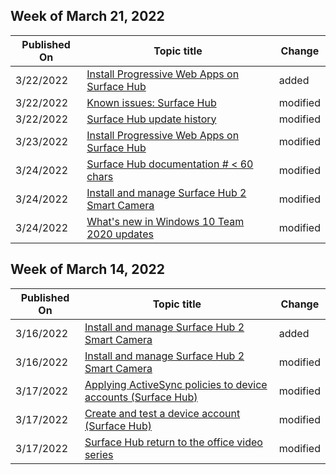 <!-- This file is generated automatically each week. Changes made to this file will be overwritten.-->



## Week of March 21, 2022


| Published On |Topic title | Change |
|------|------------|--------|
| 3/22/2022 | [Install Progressive Web Apps on Surface Hub](/surface-hub/install-pwa-surface-hub) | added |
| 3/22/2022 | [Known issues: Surface Hub](/surface-hub/surface-hub-2020-team-update-known-issues) | modified |
| 3/22/2022 | [Surface Hub update history](/surface-hub/surface-hub-update-history) | modified |
| 3/23/2022 | [Install Progressive Web Apps on Surface Hub](/surface-hub/install-pwa-surface-hub) | modified |
| 3/24/2022 | [Surface Hub documentation # < 60 chars](/surface-hub/index) | modified |
| 3/24/2022 | [Install and manage Surface Hub 2 Smart Camera](/surface-hub/surface-hub-2-smart-camera) | modified |
| 3/24/2022 | [What's new in Windows 10 Team 2020 updates](/surface-hub/surface-hub-2020-update-whats-new) | modified |


## Week of March 14, 2022


| Published On |Topic title | Change |
|------|------------|--------|
| 3/16/2022 | [Install and manage Surface Hub 2 Smart Camera](/surface-hub/surface-hub-2-smart-camera) | added |
| 3/16/2022 | [Install and manage Surface Hub 2 Smart Camera](/surface-hub/surface-hub-2-smart-camera) | modified |
| 3/17/2022 | [Applying ActiveSync policies to device accounts (Surface Hub)](/surface-hub/apply-activesync-policies-for-surface-hub-device-accounts) | modified |
| 3/17/2022 | [Create and test a device account (Surface Hub)](/surface-hub/create-and-test-a-device-account-surface-hub) | modified |
| 3/17/2022 | [Surface Hub return to the office video series](/surface-hub/surface-hub-return-to-office-videos) | modified |
